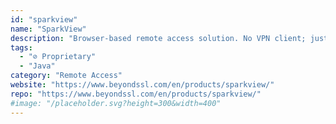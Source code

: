 ```yaml
---
id: "sparkview"
name: "SparkView"
description: "Browser-based remote access solution. No VPN client; just deploy the software in the DMZ. Access VMs, desktops, servers, and apps anytime, anywhere, without complex and costly client rollouts or user management."
tags:
  - "⊘ Proprietary"
  - "Java"
category: "Remote Access"
website: "https://www.beyondssl.com/en/products/sparkview/"
repo: "https://www.beyondssl.com/en/products/sparkview/"
#image: "/placeholder.svg?height=300&width=400"
---
```


